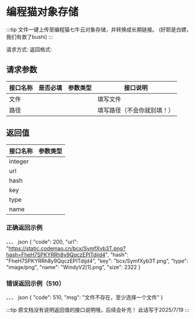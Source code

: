 # 编程猫对象存储 <Badge type="tip" text="2025/7/18 正常服务" />

:::tip 文件一键上传至编程猫七牛云对象存储，并转换成长期链接。
(好耶是白嫖，我们有救了bushi)
:::

请求方式: <Badge type="warning" text="POST" /> 
返回格式: <Badge type="warning" text="application/json " /> 

## 请求参数
| 接口名称     | 是否必填                                    | 参数类型                                 | 接口说明     |
| ----------- | ------------------------------------------ | --------------------------------------- | ----------- |
| 文件        | <Badge type="warning" text="必须" />        | <Badge type="info" text="file" />       | 填写文件     |
| 路径        | <Badge type="warning" text="可选" />        | <Badge type="info" text="string" />     | 填写路径（不会你就别填！）     |

## 返回值
| 接口名称     | 参数类型                                    |
| ----------- | ------------------------------------------ |
| integer     | <Badge type="info" text="code" />          |
| url         | <Badge type="info" text="string" />        |
| hash        | <Badge type="info" text="string" />        |
| key         | <Badge type="info" text="string" />        |
| type        | <Badge type="info" text="string" />        |
| name        | <Badge type="info" text="integer" />       |

### 正确返回示例
、、、 json
{
    "code": 200,
    "url": "https://static.codemao.cn/bcx/SymfXyb3T.png?hash=FheH7SPKYRRh8y9QqczEPITdijd4",
    "hash": "FheH7SPKYRRh8y9QqczEPITdijd4",
    "key": "bcx/SymfXyb3T.png",
    "type": "image/png",
    "name": "WindyV2[1].png",
    "size": 2322
}

### 错误返回示例（510）
、、、 json
{
    "code": 510,
    "msg": "文件不存在，至少选择一个文件"
}


:::tip 原文档没有说明返回值的接口说明哦，后续会补充！
此话写于2025/7/19
:::


